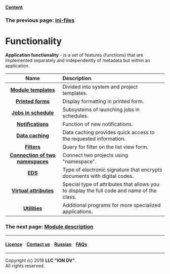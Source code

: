 #### [Content](/docs/en/index.md)

### The previous page: [ini-files](/docs/en/2_system_description/platform_configuration/ini_files.md)

# Functionality

**Application functionality** - is a set of features (functions) that are implemented separately and independently of metadata but within an application.

| Name | Description |
|:---------:|:---------|
|[**Module templates**](/docs/en/2_system_description/functionality/module_templates.md) | Divided into system and project templates. |
|[**Printed forms**](/docs/en/2_system_description/functionality/printed_forms.md) |Display formatting in printed form.  |
|[**Jobs in schedule**](/docs/en/2_system_description/functionality/schedule.md) | Subsystems of launching jobs in schedules.   |
|[**Notifications**](/docs/en/2_system_description/functionality/notifications.md) |Function of new notifications.  |
|[**Data caching**](/docs/en/2_system_description/functionality/cached.md) |Data caching provides quick access to the requested information. |
|[**Filters**](/docs/en/2_system_description/functionality/filter.md) |Query for filter on the list view form. |
|[**Connection of two namespaces**](/docs/en/2_system_description/functionality/namespace.md)| Connect two projects using "namespace".  |
|[**EDS**](/docs/en/2_system_description/functionality/eds.md)| Type of electronic signature that encrypts documents with digital codes.  |
|[**Virtual attributes**](/docs/en/2_system_description/functionality/virtual_attr.md) |Special type of attributes that allows you to display the full code and name of the class.|
|[**Utilities**](/docs/en/2_system_description/functionality/utilities.md) | Additional programs for more specialized applications.|

### The next page: [Module description](/docs/en/3_modules_description/modules.md)

--------------------------------------------------------------------------  


 #### [Licence](/LICENSE) &ensp;  [Contact us](https://iondv.com) &ensp;  [Russian](/docs/ru/2_system_description/functionality/functionality.md)   &ensp; [FAQs](/faqs.md)   <div><img src="https://mc.iondv.com/watch/local/docs/framework" style="position:absolute; left:-9999px;" height=1 width=1 alt="iondv metrics"></div>       



--------------------------------------------------------------------------  

Copyright (c) 2018 **LLC "ION DV"**.  
All rights reserved. 